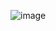 ![image](https://user-images.githubusercontent.com/116501384/230995678-b2604480-59c1-486c-b1f7-391305f65dba.png)
